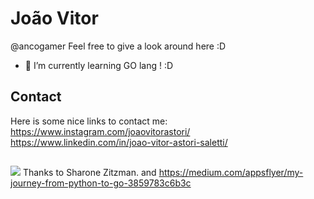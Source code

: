 
# João Vitor 
@ancogamer
Feel free to give a look around here :D 
- 🌱 I’m currently learning GO lang ! :D 

## Contact
Here is some nice links to contact me: 
https://www.instagram.com/joaovitorastori/
https://www.linkedin.com/in/joao-vitor-astori-saletti/

## 
![](https://miro.medium.com/max/384/1*8PJBsNzUNfg9HHzCLWDjKw.gif)
Thanks to  Sharone Zitzman. and https://medium.com/appsflyer/my-journey-from-python-to-go-3859783c6b3c



